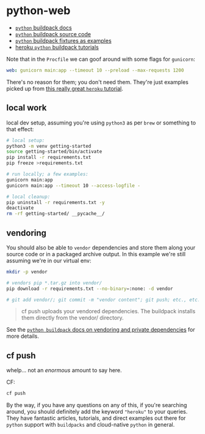 # python-web

- [`python` buildpack docs](https://docs.cloudfoundry.org/buildpacks/python/index.html)
- [`python` buildpack source code](https://github.com/cloudfoundry/python-buildpack)
- [`python` buildpack fixtures as examples](https://github.com/cloudfoundry/python-buildpack/tree/master/fixtures)
- [heroku `python` buildpack tutorials](https://devcenter.heroku.com/articles/python-gunicorn#adding-gunicorn-to-your-application)

Note that in the `Procfile` we can goof around with some flags for `gunicorn`:

```yml
web: gunicorn main:app --timeout 10 --preload --max-requests 1200
```

There's no reason for them; you don't need them. They're just examples picked up from [this really great `heroku` tutorial](https://devcenter.heroku.com/articles/python-gunicorn#adding-gunicorn-to-your-application).

## local work

local dev setup, assuming you're using `python3` as per `brew` or something to that effect:

```sh
# local setup:
python3 -m venv getting-started
source getting-started/bin/activate
pip install -r requirements.txt
pip freeze >requirements.txt

# run locally; a few examples:
gunicorn main:app
gunicorn main:app --timeout 10 --access-logfile -

# local cleanup:
pip uninstall -r requirements.txt -y
deactivate
rm -rf getting-started/ __pycache__/
```

## vendoring

You should also be able to `vendor` dependencies and store them along your source code or in a packaged archive output. In this example we're still assuming we're in our virtual env:

```sh
mkdir -p vendor

# vendors pip *.tar.gz into vendor/
pip download -r requirements.txt --no-binary=:none: -d vendor

# git add vendor/; git commit -m "vendor content"; git push; etc., etc.
```

>cf push uploads your vendored dependencies. The buildpack installs them directly from the vendor/ directory.

See the [`python buildpack` docs on vendoring and private dependencies](https://docs.cloudfoundry.org/buildpacks/python/index.html#vendoring) for more details.

## cf push

whelp... not an _enormous_ amount to say here.

CF:

```sh
cf push
```

By the way, if you have any questions on any of this, if you're searching around, you should definitely add the keyword `"heroku"` to your queries. They have fantastic articles, tutorials, and direct examples out there for `python` support with `buildpacks` and cloud-native `python` in general.
